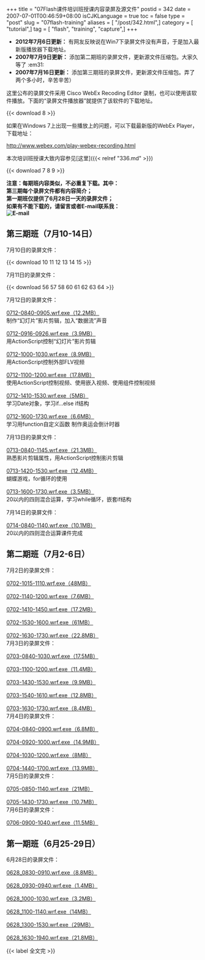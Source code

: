 +++
title = "07Flash课件培训班授课内容录屏及源文件"
postid = 342
date = 2007-07-01T00:46:59+08:00
isCJKLanguage = true
toc = false
type = "post"
slug = "07flash-training"
aliases = [ "/post/342.html",]
category = [ "tutorial",]
tag = [ "flash", "training", "capture",]
+++


-   **2012年7月6日更新：** 有网友反映说在Win7下录屏文件没有声音，于是加入最新版播放器下载地址。
-   **2007年7月9日更新：** 添加第二期班的录屏文件，更新源文件压缩包。大家久等了
    :em31:
-   **2007年7月16日更新：** 添加第三期班的录屏文件，更新源文件压缩包。弄了两个多小时，辛苦辛苦）


这里公布的录屏文件采用 Cisco WebEx Recoding Editor 录制，也可以使用该软件播放。下面的“录屏文件播放器”就提供了该软件的下载地址。

{{< download 8 >}}

</p>
如果在Windows 7上出现一些播放上的问题，可以下载最新版的WebEx
Player，下载地址：

<http://www.webex.com/play-webex-recording.html>

本次培训班授课大致内容参见[这里]({{< relref "336.md" >}})

{{< download 7 8 9 >}}

**注意：每期班内容类似，不必重复下载。其中：  
第三期每个录屏文件都有内容简介；  
第一期班仅提供了6月28日一天的录屏文件；  
如果有不能下载的，请留言或者E-mail联系我：  
![E-mail](/zrongzrong.png)**

<!--more-->

## 第三期班（7月10-14日）

7月10日的录屏文件：

{{< download 10 11 12 13 14 15 >}}

7月11日的录屏文件：

{{< download 56 57 58 60 61 62 63 64 >}}

7月12日的录屏文件：  

[0712-0840-0905.wrf.exe（12.2MB）](http://xkwq.e21.cn/bigfiles/conference/2007flash/0712-0840-0905.wrf.exe)  
制作“幻灯片”影片剪辑，加入“数据流”声音

[0712-0916-0926.wrf.exe（3.9MB）](http://xkwq.e21.cn/bigfiles/conference/2007flash/0712-0916-0926.wrf.exe)  
用ActionScript控制“幻灯片”影片剪辑

[0712-1000-1030.wrf.exe（8.9MB）](http://xkwq.e21.cn/bigfiles/conference/2007flash/0712-1000-1030.wrf.exe)  
用ActionScript控制外部FLV视频

[0712-1100-1200.wrf.exe（17.8MB）](http://xkwq.e21.cn/bigfiles/conference/2007flash/0712-1100-1200.wrf.exe)  
使用ActionScript控制视频、使用嵌入视频、使用组件控制视频

[0712-1410-1530.wrf.exe（5MB）](http://xkwq.e21.cn/bigfiles/conference/2007flash/0712-1410-1530.wrf.exe)  
学习Date对象，学习if...else if结构

[0712-1600-1730.wrf.exe（6.6MB）](http://xkwq.e21.cn/bigfiles/conference/2007flash/0712-1600-1730.wrf.exe)  
学习用function自定义函数 制作奥运会倒计时器

7月13日的录屏文件：  

[0713-0840-1145.wrf.exe（21.3MB）](http://xkwq.e21.cn/bigfiles/conference/2007flash/0713-0840-1145.wrf.exe)  
熟悉影片剪辑属性，用ActionScript控制影片剪辑

[0713-1420-1530.wrf.exe（12.4MB）](http://xkwq.e21.cn/bigfiles/conference/2007flash/0713-1420-1530.wrf.exe)  
蝴蝶游戏，for循环的使用

[0713-1600-1730.wrf.exe（3.5MB）](http://xkwq.e21.cn/bigfiles/conference/2007flash/0713-1600-1730.wrf.exe)  
20以内的四则混合运算，学习while循环，嵌套if结构

7月14日的录屏文件：  

[0714-0840-1140.wrf.exe（10.1MB）](http://xkwq.e21.cn/bigfiles/conference/2007flash/0714-0840-1140.wrf.exe)  
20以内的四则混合运算课件完成  

## 第二期班（7月2-6日）

7月2日的录屏文件：  

[0702-1015-1110.wrf.exe（48MB）](http://xkwq.e21.cn/bigfiles/conference/2007flash/0702-1015-1110.wrf.exe)  

[0702-1140-1200.wrf.exe（7.6MB）](http://xkwq.e21.cn/bigfiles/conference/2007flash/0702-1140-1200.wrf.exe)  

[0702-1410-1450.wrf.exe（17.2MB）](http://xkwq.e21.cn/bigfiles/conference/2007flash/0702-1410-1450.wrf.exe)  

[0702-1530-1600.wrf.exe（61MB）](http://xkwq.e21.cn/bigfiles/conference/2007flash/0702-1530-1600.wrf.exe)  

[0702-1630-1730.wrf.exe（22.8MB）](http://xkwq.e21.cn/bigfiles/conference/2007flash/0702-1630-1730.wrf.exe)  
7月3日的录屏文件：  

[0703-0840-1030.wrf.exe（17.5MB）](http://xkwq.e21.cn/bigfiles/conference/2007flash/0703-0840-1030.wrf.exe)  

[0703-1100-1200.wrf.exe（11.4MB）](http://xkwq.e21.cn/bigfiles/conference/2007flash/0703-1100-1200.wrf.exe)  

[0703-1430-1530.wrf.exe（9.9MB）](http://xkwq.e21.cn/bigfiles/conference/2007flash/0703-1430-1530.wrf.exe)  

[0703-1540-1610.wrf.exe（12.8MB）](http://xkwq.e21.cn/bigfiles/conference/2007flash/0703-1540-1610.wrf.exe)  

[0703-1630-1730.wrf.exe（8.4MB）](http://xkwq.e21.cn/bigfiles/conference/2007flash/0703-1630-1730.wrf.exe)  
7月4日的录屏文件：  

[0704-0840-0900.wrf.exe（6.8MB）](http://xkwq.e21.cn/bigfiles/conference/2007flash/0704-0840-0900.wrf.exe)  

[0704-0920-1000.wrf.exe（14.9MB）](http://xkwq.e21.cn/bigfiles/conference/2007flash/0704-0920-1000.wrf.exe)  

[0704-1030-1200.wrf.exe（8MB）](http://xkwq.e21.cn/bigfiles/conference/2007flash/0704-1030-1200.wrf.exe)  

[0704-1440-1700.wrf.exe（13.9MB）](http://xkwq.e21.cn/bigfiles/conference/2007flash/0704-1440-1700.wrf.exe)  
7月5日的录屏文件：  

[0705-0850-1140.wrf.exe（21MB）](http://xkwq.e21.cn/bigfiles/conference/2007flash/0705-0850-1140.wrf.exe)  

[0705-1430-1730.wrf.exe（10.7MB）](http://xkwq.e21.cn/bigfiles/conference/2007flash/0705-1430-1730.wrf.exe)  
7月6日的录屏文件：  

[0706-0900-1040.wrf.exe（11.5MB）](http://xkwq.e21.cn/bigfiles/conference/2007flash/0706-0900-1040.wrf.exe)  

## 第一期班（6月25-29日）

6月28日的录屏文件：  

[0628\_0830-0910.wrf.exe（8.8MB）](http://xkwq.e21.cn/bigfiles/conference/2007flash/0628_0830-0910.wrf.exe)  

[0628\_0930-0940.wrf.exe（1.4MB）](http://xkwq.e21.cn/bigfiles/conference/2007flash/0628_0930-0940.wrf.exe)  

[0628\_1000-1030.wrf.exe（3.2MB）](http://xkwq.e21.cn/bigfiles/conference/2007flash/0628_1000-1030.wrf.exe)  

[0628\_1100-1140.wrf.exe（14MB）](http://xkwq.e21.cn/bigfiles/conference/2007flash/0628_1100-1140.wrf.exe)  

[0628\_1300-1530.wrf.exe（29MB）](http://xkwq.e21.cn/bigfiles/conference/2007flash/0628_1300-1530.wrf.exe)  

[0628\_1630-1940.wrf.exe（21.8MB）](http://xkwq.e21.cn/bigfiles/conference/2007flash/0628_1630-1940.wrf.exe)

{{< label 全文完 >}}